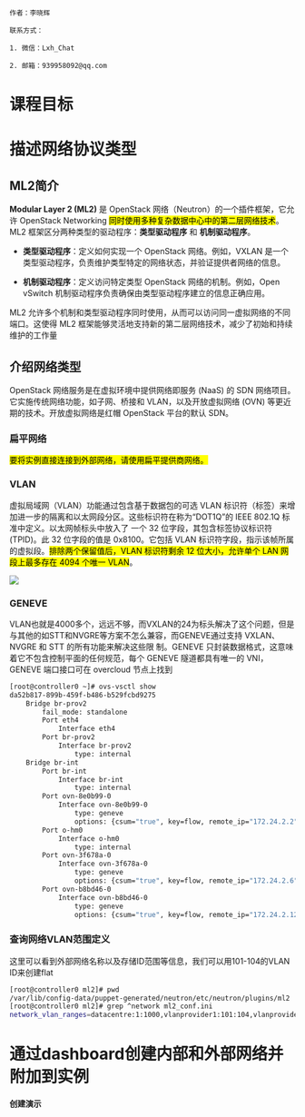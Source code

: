 ```text
作者：李晓辉

联系方式：

1. 微信：Lxh_Chat

2. 邮箱：939958092@qq.com 
```

# 课程目标

# 描述⽹络协议类型

## ML2简介

**Modular Layer 2 (ML2)** 是 OpenStack 网络（Neutron）的一个插件框架，它允许 OpenStack Networking <mark>同时使用多种复杂数据中心中的第二层网络技术</mark>。ML2 框架区分两种类型的驱动程序：**类型驱动程序** 和 **机制驱动程序**。

- **类型驱动程序**：定义如何实现一个 OpenStack 网络。例如，VXLAN 是一个类型驱动程序，负责维护类型特定的网络状态，并验证提供者网络的信息。

- **机制驱动程序**：定义访问特定类型 OpenStack 网络的机制。例如，Open vSwitch 机制驱动程序负责确保由类型驱动程序建立的信息正确应用。

ML2 允许多个机制和类型驱动程序同时使用，从而可以访问同一虚拟网络的不同端口。这使得 ML2 框架能够灵活地支持新的第二层网络技术，减少了初始和持续维护的工作量

## 介绍⽹络类型

OpenStack ⽹络服务是在虚拟环境中提供⽹络即服务 (NaaS) 的 SDN ⽹络项⽬。它实施传统⽹络功能，如⼦⽹、桥接和 VLAN，以及开放虚拟⽹络 (OVN) 等更近期的技术。开放虚拟⽹络是红帽 OpenStack 平台的默认 SDN。

### 扁平⽹络

<mark>要将实例直接连接到外部⽹络，请使⽤扁平提供商⽹络。</mark>

### VLAN

虚拟局域⽹（VLAN）功能通过包含基于数据包的可选 VLAN 标识符（标签）来增加进⼀步的隔离和以太⽹段分区。这些标识符在称为“DOT1Q”的 IEEE 802.1Q 标准中定义。以太⽹帧标头中放⼊了
⼀个 32 位字段，其包含标签协议标识符 (TPID)。此 32 位字段的值是 0x8100。它包括 VLAN 标识符字段，指⽰该帧所属的虚拟段。<mark>排除两个保留值后，VLAN 标识符剩余 12 位⼤⼩，允许单个 LAN ⽹段上最多存在 4094 个唯⼀ VLAN</mark>。

![](https://gitee.com/cnlxh/cl210/raw/master/images/Chapter7/VLAN_tagging_br-eth1.png)

### GENEVE

VLAN也就是4000多个，远远不够，而VXLAN的24为标头解决了这个问题，但是与其他的如STT和NVGRE等方案不怎么兼容，而GENEVE通过⽀持 VXLAN、NVGRE 和 STT 的所有功能来解决这些限
制。GENEVE 只封装数据格式，这意味着它不包含控制平⾯的任何规范，每个 GENEVE 隧道都具有唯⼀的 VNI，GENEVE 端⼝接⼝可在 overcloud 节点上找到

```bash
[root@controller0 ~]# ovs-vsctl show
da52b817-899b-459f-b486-b529fcbd9275
    Bridge br-prov2
        fail_mode: standalone
        Port eth4
            Interface eth4
        Port br-prov2
            Interface br-prov2
                type: internal
    Bridge br-int
        Port br-int
            Interface br-int
                type: internal
        Port ovn-8e0b99-0
            Interface ovn-8e0b99-0
                type: geneve
                options: {csum="true", key=flow, remote_ip="172.24.2.2"}
        Port o-hm0
            Interface o-hm0
                type: internal
        Port ovn-3f678a-0
            Interface ovn-3f678a-0
                type: geneve
                options: {csum="true", key=flow, remote_ip="172.24.2.6"}
        Port ovn-b8bd46-0
            Interface ovn-b8bd46-0
                type: geneve
                options: {csum="true", key=flow, remote_ip="172.24.2.12"}
```

### 查询网络VLAN范围定义

这里可以看到外部网络名称以及存储ID范围等信息，我们可以用101-104的VLAN ID来创建flat

```bash
[root@controller0 ml2]# pwd
/var/lib/config-data/puppet-generated/neutron/etc/neutron/plugins/ml2
[root@controller0 ml2]# grep ^network ml2_conf.ini
network_vlan_ranges=datacentre:1:1000,vlanprovider1:101:104,vlanprovider2:101:104,storage:30:30
```

# 通过dashboard创建内部和外部网络并附加到实例

**创建演示**



